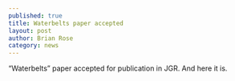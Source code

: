 ```yaml
---
published: true
title: Waterbelts paper accepted
layout: post
author: Brian Rose 
category: news
---
```


“Waterbelts” paper accepted for publication in JGR. And here it is.